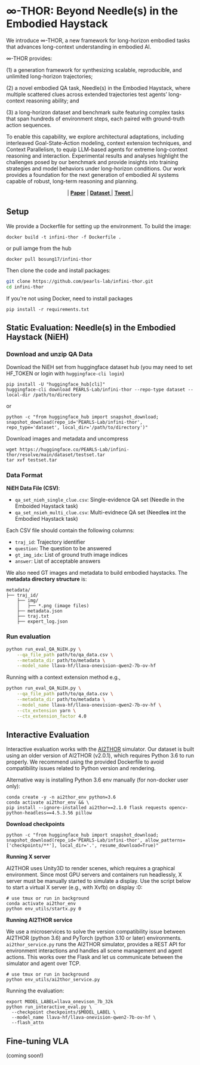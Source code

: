 # $\infty$-THOR: Beyond Needle(s) in the Embodied Haystack

We introduce $\infty$-THOR, a new framework for long-horizon embodied tasks that advances long-context understanding in embodied AI.

$\infty$-THOR provides:

(1) a generation framework for synthesizing scalable, reproducible, and unlimited long-horizon trajectories;

(2) a novel embodied QA task, Needle(s) in the Embodied Haystack, where multiple scattered clues across extended trajectories test agents’ long-context reasoning ability; and 

(3) a long-horizon dataset and benchmark suite featuring complex tasks that span hundreds of environment steps, each paired with ground-truth action sequences.

To enable this capability, we explore architectural adaptations, including interleaved Goal-State-Action modeling, context extension techniques, and Context Parallelism, to equip LLM-based agents for extreme long-context reasoning and interaction. Experimental results and analyses highlight the challenges posed by our benchmark and provide insights into training strategies and model behaviors under long-horizon conditions. Our work provides a foundation for the next generation of embodied AI systems capable of robust, long-term reasoning and planning.


<p align="center">
| <a href="https://arxiv.org/pdf/2505.16928"><b>Paper</b></a> | <a href="https://huggingface.co/datasets/PEARLS-Lab/infini-thor"> <b>Dataset</b> </a> | <a href="https://x.com/rajammanabrolu/status/1925945858664604025"> <b>Tweet</b> </a> |
</p>


## Setup

We provide a Dockerfile for setting up the environment. To build the image:
```
docker build -t infini-thor -f Dockerfile .
```
or pull iamge from the hub
```
docker pull bosung17/infini-thor
```


Then clone the code and install packages:

```bash
git clone https://github.com/pearls-lab/infini-thor.git
cd infini-thor
```

If you're not using Docker, need to install packages
```
pip install -r requirements.txt
```

## Static Evaluation: Needle(s) in the Embodied Haystack (NiEH)

### Download and unzip QA Data
Download the NiEH set from huggingface dataset hub (you may need to set HF_TOKEN or login with `huggingface-cli login`)
```
pip install -U "huggingface_hub[cli]"
huggingface-cli download PEARLS-Lab/infini-thor --repo-type dataset --local-dir /path/to/directory
```
or
```
python -c "from huggingface_hub import snapshot_download; snapshot_download(repo_id='PEARLS-Lab/infini-thor', repo_type='dataset', local_dir='/path/to/directory')" 

```

Download images and metadata and uncompress
```
wget https://huggingface.co/PEARLS-Lab/infini-thor/resolve/main/dataset/testset.tar
tar xvf testset.tar
```

### Data Format

**NiEH Data File (CSV)**:
- `qa_set_nieh_single_clue.csv`: Single-evidence QA set (Needle in the Emboided Haystack task)
- `qa_set_nsieh_multi_clue.csv`: Multi-evidnece QA set (Needle**s** int the Embodied Haystack task)

Each CSV file should contain the following columns:
- `traj_id`: Trajectory identifier
- `question`: The question to be answered
- `gt_img_idx`: List of ground truth image indices
- `answer`: List of acceptable answers


We also need GT images and metadata to build embodied haystacks. The 
**metadata directory structure** is:
```
metadata/
├── traj_id/
    ├── img/
    │   ├── *.png (image files)
    ├── metadata.json
    ├── traj.txt
    ├── expert_log.json
```

### Run evaluation

```bash
python run_eval_QA_NiEH.py \
    --qa_file_path path/to/qa_data.csv \
    --metadata_dir path/to/metadata \
    --model_name llava-hf/llava-onevision-qwen2-7b-ov-hf
```

Running with a context extension method
e.g.,
```bash
python run_eval_QA_NiEH.py \
    --qa_file_path path/to/qa_data.csv \
    --metadata_dir path/to/metadata \
    --model_name llava-hf/llava-onevision-qwen2-7b-ov-hf \
    --ctx_extension yarn \
    --ctx_extension_factor 4.0
```

## Interactive Evaluation

Interactive evaluation works with the [AI2THOR](https://ai2thor.allenai.org) simulator.
Our dataset is built using an older version of AI2THOR (v2.0.1), which requires Python 3.6 to run properly.
We recommend using the provided Dockerfile to avoid compatibility issues related to Python version and rendering.

Alternative way is installing Python 3.6 env manually (for non-docker user only):

```
conda create -y -n ai2thor_env python=3.6
conda activate ai2thor_env && \
pip install --ignore-installed ai2thor==2.1.0 flask requests opencv-python-headless==4.5.3.56 pillow
```

**Download checkpoints**

```
python -c "from huggingface_hub import snapshot_download; snapshot_download(repo_id='PEARLS-Lab/infini-thor', allow_patterns=['checkpoints/**'], local_dir='.', resume_download=True)"
```

**Running X server**

AI2THOR uses Unity3D to render scenes, which requires a graphical environment.
Since most GPU servers and containers run headlessly, X server must be manually started to simulate a display.
Use the script below to start a virtual X server (e.g., with Xvfb) on display :0:
```
# use tmux or run in background
conda activate ai2thor_env
python env_utils/startx.py 0
```

**Running AI2THOR service**

We use a microservices to solve the version compatibility issue between AI2THOR (python 3.6) and PyTorch (python 3.10 or later) environments.
`ai2thor_service.py` runs the AI2THOR simulator, provides a REST API for environment interactions and handles all scene management and agent actions.
This works over the Flask and let us communicate between the simulator and agent over TCP.

```
# use tmux or run in background
python env_utils/ai2thor_service.py
```

Running the evaluation:

```
export MODEL_LABEL=llava_onevison_7b_32k
python run_interactive_eval.py \
  --checkpoint checkpoints/$MODEL_LABEL \
  --model_name llava-hf/llava-onevision-qwen2-7b-ov-hf \
  --flash_attn
```

## Fine-tuning VLA
(coming soon!)